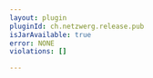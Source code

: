```yaml
---
layout: plugin
pluginId: ch.netzwerg.release.pub
isJarAvailable: true
error: NONE
violations: []

---
```

